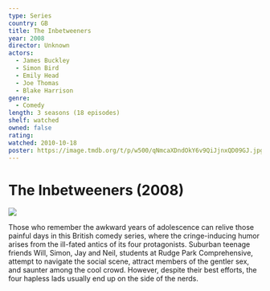 ```yaml
---
type: Series
country: GB
title: The Inbetweeners
year: 2008
director: Unknown
actors:
  - James Buckley
  - Simon Bird
  - Emily Head
  - Joe Thomas
  - Blake Harrison
genre:
  - Comedy
length: 3 seasons (18 episodes)
shelf: watched
owned: false
rating:
watched: 2010-10-18
poster: https://image.tmdb.org/t/p/w500/qNmcaXDndOkY6v9QiJjnxQD09GJ.jpg
---
```


# The Inbetweeners (2008)

![](https://image.tmdb.org/t/p/w500/qNmcaXDndOkY6v9QiJjnxQD09GJ.jpg)

Those who remember the awkward years of adolescence can relive those painful days in this British comedy series, where the cringe-inducing humor arises from the ill-fated antics of its four protagonists. Suburban teenage friends Will, Simon, Jay and Neil, students at Rudge Park Comprehensive, attempt to navigate the social scene, attract members of the gentler sex, and saunter among the cool crowd. However, despite their best efforts, the four hapless lads usually end up on the side of the nerds.